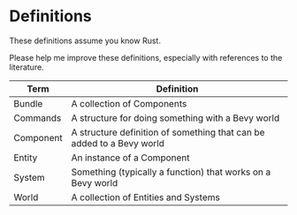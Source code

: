 # Definitions

These definitions assume you know Rust.

Please help me improve these definitions, especially with
references to the literature.

Term     |Definition
---------|-------------------------------------------------
Bundle   |A collection of Components
Commands |A structure for doing something with a Bevy world
Component|A structure definition of something that can be added to a Bevy world
Entity   |An instance of a Component
System   |Something (typically a function) that works on a Bevy world
World    |A collection of Entities and Systems
